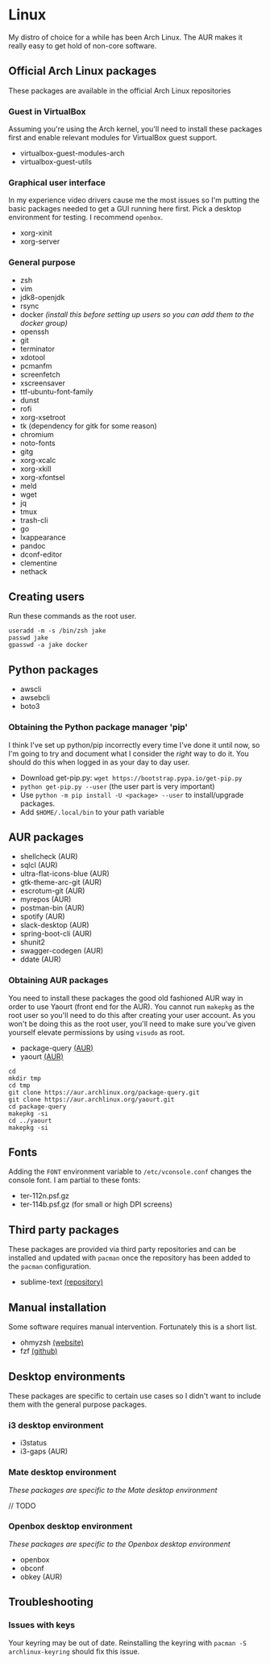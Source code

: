 # Linux

My distro of choice for a while has been Arch Linux. The AUR makes it really easy to get hold of non-core software.

## Official Arch Linux packages

These packages are available in the official Arch Linux repositories

### Guest in VirtualBox

Assuming you're using the Arch kernel, you'll need to install these packages first and enable relevant modules for VirtualBox guest support.

- virtualbox-guest-modules-arch
- virtualbox-guest-utils

### Graphical user interface

In my experience video drivers cause me the most issues so I'm putting the basic packages needed to get a GUI running here first. Pick a desktop environment for testing. I recommend `openbox`.

- xorg-xinit
- xorg-server

### General purpose

- zsh
- vim
- jdk8-openjdk
- rsync
- docker _(install this before setting up users so you can add them to the docker group)_
- openssh
- git
- terminator
- xdotool
- pcmanfm
- screenfetch
- xscreensaver
- ttf-ubuntu-font-family
- dunst
- rofi
- xorg-xsetroot
- tk (dependency for gitk for some reason)
- chromium
- noto-fonts
- gitg
- xorg-xcalc
- xorg-xkill
- xorg-xfontsel
- meld
- wget
- jq
- tmux
- trash-cli
- go
- lxappearance
- pandoc
- dconf-editor
- clementine
- nethack

## Creating users

Run these commands as the root user.

```
useradd -m -s /bin/zsh jake
passwd jake
gpasswd -a jake docker
```

## Python packages

- awscli
- awsebcli
- boto3

### Obtaining the Python package manager 'pip'

I think I've set up python/pip incorrectly every time I've done it until now, so I'm going to try and document what I consider the _right_ way to do it. You should do this when logged in as your day to day user.

- Download get-pip.py: `wget https://bootstrap.pypa.io/get-pip.py`
- `python get-pip.py --user` (the user part is very important)
- Use `python -m pip install -U <package> --user` to install/upgrade packages.
- Add `$HOME/.local/bin` to your path variable

## AUR packages

- shellcheck (AUR)
- sqlcl (AUR)
- ultra-flat-icons-blue (AUR)
- gtk-theme-arc-git (AUR)
- escrotum-git (AUR)
- myrepos (AUR)
- postman-bin (AUR)
- spotify (AUR)
- slack-desktop (AUR)
- spring-boot-cli (AUR)
- shunit2
- swagger-codegen (AUR)
- ddate (AUR)

### Obtaining AUR packages

You need to install these packages the good old fashioned AUR way in order to use Yaourt (front end for the AUR). You cannot run `makepkg` as the root user so you'll need to do this after creating your user account. As you won't be doing this as the root user, you'll need to make sure you've given yourself elevate permissions by using `visudo` as root.

- package-query [(AUR)](https://aur.archlinux.org/package-query.git)
- yaourt [(AUR)](https://aur.archlinux.org/yaourt.git)

```
cd
mkdir tmp
cd tmp
git clone https://aur.archlinux.org/package-query.git
git clone https://aur.archlinux.org/yaourt.git
cd package-query
makepkg -si
cd ../yaourt
makepkg -si
```

## Fonts

Adding the `FONT` environment variable to `/etc/vconsole.conf` changes the console font. I am partial to these fonts:
- ter-112n.psf.gz
- ter-114b.psf.gz (for small or high DPI screens)

## Third party packages

These packages are provided via third party repositories and can be installed and updated with `pacman` once the repository has been added to the `pacman` configuration.

- sublime-text [(repository)](https://www.sublimetext.com/docs/3/linux_repositories.html#pacman)

## Manual installation

Some software requires manual intervention. Fortunately this is a short list.

- ohmyzsh [(website)](http://ohmyz.sh/)
- fzf [(github)](https://github.com/junegunn/fzf/)

## Desktop environments

These packages are specific to certain use cases so I didn't want to include them with the general purpose packages.

### i3 desktop environment

- i3status
- i3-gaps (AUR)

### Mate desktop environment

_These packages are specific to the Mate desktop environment_

// TODO

### Openbox desktop environment

_These packages are specific to the Openbox desktop environment_

- openbox
- obconf
- obkey (AUR)

## Troubleshooting

### Issues with keys

Your keyring may be out of date. Reinstalling the keyring with `pacman -S archlinux-keyring` should fix this issue.
